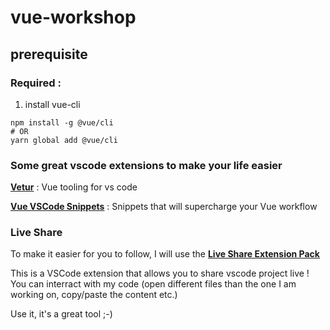 # vue-workshop

## prerequisite 


### Required :

1. install  vue-cli 

```
npm install -g @vue/cli
# OR
yarn global add @vue/cli
```

### Some great vscode extensions to make your life easier 

[**Vetur**](https://marketplace.visualstudio.com/items?itemName=octref.vetur) : Vue tooling for vs code 

[**Vue VSCode Snippets**](https://marketplace.visualstudio.com/items?itemName=sdras.vue-vscode-snippets) : Snippets that will supercharge your Vue workflow


### Live Share 

To make it easier for you to follow, I will use the  [**Live Share Extension Pack**](https://marketplace.visualstudio.com/items?itemName=MS-vsliveshare.vsliveshare-pack)

This is a VSCode extension that allows you to share  vscode project live ! You can interract with my code (open different files than the one I am working on, copy/paste the content etc.)

Use it, it's a  great tool ;-)











